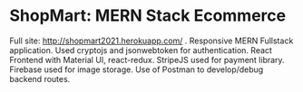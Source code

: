 # ShopMart: MERN Stack Ecommerce
Full site: http://shopmart2021.herokuapp.com/ .
Responsive MERN Fullstack application. Used cryptojs and
jsonwebtoken for authentication. React Frontend with Material
UI, react-redux. StripeJS used for payment library. Firebase
used for image storage. Use of Postman to develop/debug
backend routes.
